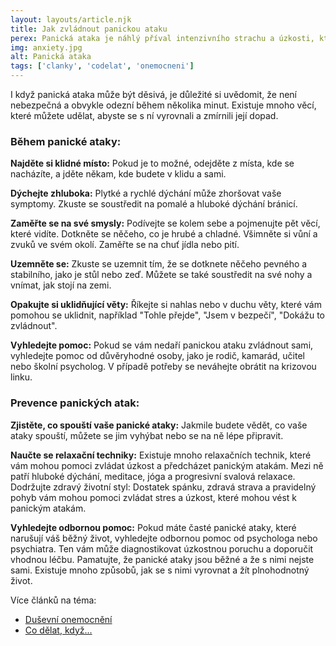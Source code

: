 ```yaml
---
layout: layouts/article.njk
title: Jak zvládnout panickou ataku
perex: Panická ataka je náhlý příval intenzivního strachu a úzkosti, který může být doprovázen fyzickými symptomy, jako je bušení srdce, dušnost, závratě, pocení nebo třes. Může se zdát, že umíráte, ztrácíte kontrolu nebo se vám něco hrozného stane.
img: anxiety.jpg
alt: Panická ataka
tags: ['clanky', 'codelat', 'onemocneni']
---
```



I když panická ataka může být děsivá, je důležité si uvědomit, že není nebezpečná a obvykle odezní během několika minut. Existuje mnoho věcí, které můžete udělat, abyste se s ní vyrovnali a zmírnili její dopad.

### Během panické ataky:

**Najděte si klidné místo:** Pokud je to možné, odejděte z místa, kde se nacházíte, a jděte někam, kde budete v klidu a sami.

**Dýchejte zhluboka:** Plytké a rychlé dýchání může zhoršovat vaše symptomy. Zkuste se soustředit na pomalé a hluboké dýchání bránicí.

**Zaměřte se na své smysly:** Podívejte se kolem sebe a pojmenujte pět věcí, které vidíte. Dotkněte se něčeho, co je hrubé a chladné. Všimněte si vůní a zvuků ve svém okolí. Zaměřte se na chuť jídla nebo pití.

**Uzemněte se:** Zkuste se uzemnit tím, že se dotknete něčeho pevného a stabilního, jako je stůl nebo zeď. Můžete se také soustředit na své nohy a vnímat, jak stojí na zemi.

**Opakujte si uklidňující věty:** Říkejte si nahlas nebo v duchu věty, které vám pomohou se uklidnit, například "Tohle přejde", "Jsem v bezpečí", "Dokážu to zvládnout".

**Vyhledejte pomoc:** Pokud se vám nedaří panickou ataku zvládnout sami, vyhledejte pomoc od důvěryhodné osoby, jako je rodič, kamarád, učitel nebo školní psycholog. V případě potřeby se neváhejte obrátit na krizovou linku.

### Prevence panických atak:

**Zjistěte, co spouští vaše panické ataky:** Jakmile budete vědět, co vaše ataky spouští, můžete se jim vyhýbat nebo se na ně lépe připravit.

**Naučte se relaxační techniky:** Existuje mnoho relaxačních technik, které vám mohou pomoci zvládat úzkost a předcházet panickým atakám. Mezi ně patří hluboké dýchání, meditace, jóga a progresivní svalová relaxace.
Dodržujte zdravý životní styl: Dostatek spánku, zdravá strava a pravidelný pohyb vám mohou pomoci zvládat stres a úzkost, které mohou vést k panickým atakám.

**Vyhledejte odbornou pomoc:** Pokud máte časté panické ataky, které narušují váš běžný život, vyhledejte odbornou pomoc od psychologa nebo psychiatra. Ten vám může diagnostikovat úzkostnou poruchu a doporučit vhodnou léčbu.
Pamatujte, že panické ataky jsou běžné a že s nimi nejste sami. Existuje mnoho způsobů, jak se s nimi vyrovnat a žít plnohodnotný život.

<section class="tags">
    <p>Více článků na téma:</p>
    <ul class="tags__list">
        <li class="tags__item"><a href="/tags/dusevni-onemocneni/" class="tags__link">Duševní onemocnění</a></li><!--
        --><li class="tags__item"><a href="/tags/co-delat-kdyz/" class="tags__link">Co dělat, když...</a></li>
    </ul>   
</section>